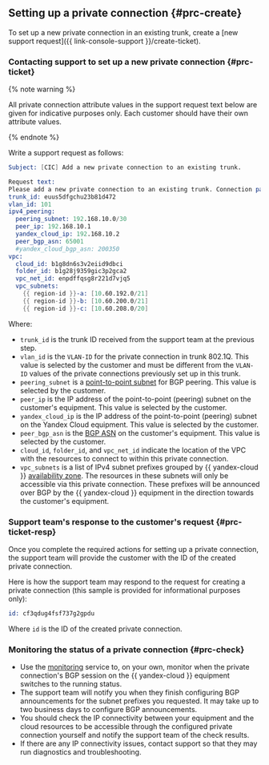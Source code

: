 ## Setting up a private connection {#prc-create}

To set up a new private connection in an existing trunk, create a [new support request]({{ link-console-support }}/create-ticket).

### Contacting support to set up a new private connection {#prc-ticket}

{% note warning %}

All private connection attribute values in the support request text below are given for indicative purposes only. Each customer should have their own attribute values.

{% endnote %}

Write a support request as follows:
```s
Subject: [CIC] Add a new private connection to an existing trunk.

Request text:
Please add a new private connection to an existing trunk. Connection parameters:
trunk_id: euus5dfgchu23b81d472
vlan_id: 101
ipv4_peering:
  peering_subnet: 192.168.10.0/30
  peer_ip: 192.168.10.1
  yandex_cloud_ip: 192.168.10.2
  peer_bgp_asn: 65001
  #yandex_cloud_bgp_asn: 200350
vpc:
  cloud_id: b1g8dn6s3v2eiid9dbci
  folder_id: b1g28j9359gic3p2gca2
  vpc_net_id: enpdffqsg8r221d7vjq5
  vpc_subnets:
    {{ region-id }}-a: [10.60.192.0/21]
    {{ region-id }}-b: [10.60.200.0/21]
    {{ region-id }}-c: [10.60.208.0/20]
```

Where:

* `trunk_id` is the trunk ID received from the support team at the previous step.
* `vlan_id` is the `VLAN-ID` for the private connection in trunk 802.1Q. This value is selected by the customer and must be different from the `VLAN-ID` values of the private connections previously set up in this trunk.
* `peering_subnet` is a [point-to-point subnet](../../interconnect/concepts/priv-con.md#priv-address) for BGP peering. This value is selected by the customer.
* `peer_ip` is the IP address of the point-to-point (peering) subnet on the customer's equipment. This value is selected by the customer.
* `yandex_cloud_ip` is the IP address of the point-to-point (peering) subnet on the Yandex Cloud equipment. This value is selected by the customer.
* `peer_bgp_asn` is the [BGP ASN](../../interconnect/concepts/priv-con.md#bgp-asn) on the customer's equipment. This value is selected by the customer.
* `cloud_id`, `folder_id`, and `vpc_net_id` indicate the location of the VPC with the resources to connect to within this private connection.
* `vpc_subnets` is a list of IPv4 subnet prefixes grouped by {{ yandex-cloud }} [availability zone](../../overview/concepts/geo-scope.md). The resources in these subnets will only be accessible via this private connection. These prefixes will be announced over BGP by the {{ yandex-cloud }} equipment in the direction towards the customer's equipment.


### Support team's response to the customer's request {#prc-ticket-resp}

Once you complete the required actions for setting up a private connection, the support team will provide the customer with the ID of the created private connection.

Here is how the support team may respond to the request for creating a private connection (this sample is provided for informational purposes only):
```s
id: cf3qdug4fsf737g2gpdu
```

Where `id` is the ID of the created private connection.

### Monitoring the status of a private connection {#prc-check}

* Use the [monitoring](../../interconnect/concepts/monitoring.md#private-mon) service to, on your own, monitor when the private connection's BGP session on the {{ yandex-cloud }} equipment switches to the running status.
* The support team will notify you when they finish configuring BGP announcements for the subnet prefixes you requested. It may take up to two business days to configure BGP announcements.
* You should check the IP connectivity between your equipment and the cloud resources to be accessible through the configured private connection yourself and notify the support team of the check results.
* If there are any IP connectivity issues, contact support so that they may run diagnostics and troubleshooting.
